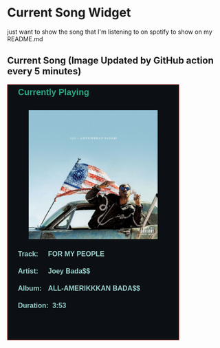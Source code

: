 # Current Song Widget
just want to show the song that I'm listening to on spotify to show on my README.md

## Current Song (Image Updated by GitHub action every 5 minutes)
![](songs-pictures/image287.png)

